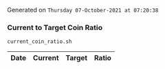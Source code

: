 Generated on `Thursday 07-October-2021 at 07:20:38`

### Current to Target Coin Ratio
`current_coin_ratio.sh`

Date|Current|Target|Ratio
---|---|---|---
